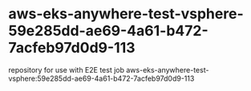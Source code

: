 # aws-eks-anywhere-test-vsphere-59e285dd-ae69-4a61-b472-7acfeb97d0d9-113
repository for use with E2E test job aws-eks-anywhere-test-vsphere:59e285dd-ae69-4a61-b472-7acfeb97d0d9-113
